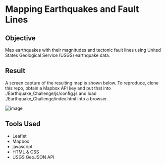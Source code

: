 # Mapping Earthquakes and Fault Lines
## Objective
Map earthquakes with their magnitudes and tectonic fault lines using United States Geological Service (USGS) earthquake data.

## Result
A screen capture of the resulting map is shown below. To reproduce, clone this repo, obtain a Mapbox API key and put that into ./Earthquake_Challenge/js/config.js and load ./Earthquake_Challenge/index.html into a browser.

![image](https://user-images.githubusercontent.com/1594279/160508037-89845682-7ef7-40ee-8ff0-a2f8c2125d7c.png)

## Tools Used
* Leaflet
* Mapbox
* javascript
* HTML & CSS
* USGS GeoJSON API
